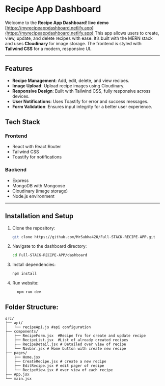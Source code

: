# Recipe App Dashboard

Welcome to the **Recipe App Dashboard**! **live demo** [https://myrecipeappdashboard.netlify.app](https://myrecipeappdashboard.netlify.app) This app allows users to create, view, update, and delete recipes with ease. It’s built with the MERN stack and uses **Cloudinary** for image storage. The frontend is styled with **Tailwind CSS** for a modern, responsive UI.

---

## Features

- **Recipe Management**: Add, edit, delete, and view recipes.
- **Image Upload**: Upload recipe images using Cloudinary.
- **Responsive Design**: Built with Tailwind CSS, fully responsive across devices.
- **User Notifications**: Uses Toastify for error and success messages.
- **Form Validation**: Ensures input integrity for a better user experience.

## Tech Stack

### Frontend
- React with React Router
- Tailwind CSS
- Toastify for notifications

### Backend
- Express
- MongoDB with Mongoose
- Cloudinary (image storage)
- Node.js environment

---

## Installation and Setup

1. Clone the repository:
   ```bash
   git clone https://github.com/MrSubha420/Full-STACK-RECIPE-APP.git
   ```
2. Navigate to the dashboard directory:
   ```bash
   cd Full-STACK-RECIPE-APP/dashboard
   ```
3. Install dependencies:
   ```bash
   npm install
   ```
4. Run website:
   ```bash
     npm run dev
   ```
## Folder Structure:
```plaintext
src/
├── api/
│   └── recipeApi.js #api configuration
├── components/
│   ├── RecipeForm.jsx  #Recipe fro for create and update recipe
│   ├── RecipeList.jsx  #List of already created recipes
│   ├── RecipeDetail.jsx # Detailed over view of recipe
│   └── Navbar.jsx # Home button with create new recipe 
├── pages/
│   ├── Home.jsx 
│   ├── CreateRecipe.jsx # create a new recipe
│   ├── EditRecipe.jsx # edit pager of recipe
│   └── RecipeView.jsx # over view of each recipe
├── App.jsx
└── main.jsx
   ```
